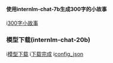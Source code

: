 #### 使用internlm-chat-7b生成300字的小故事
i[300字小故事](image/300字小故事.png)
### 模型下载(internlm-chat-20b)
i[模型下载](image/模型下载.png)
i[下载完成](image/下载完成.png)
i[config_json](image/config_json.png)
### 
